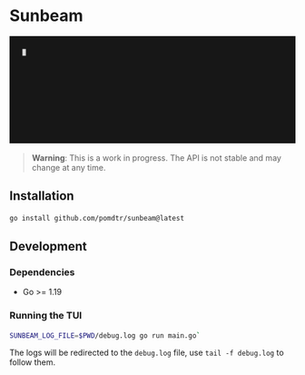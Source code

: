 
# Sunbeam

![Demo](./demo/demo.gif)

> **Warning**: This is a work in progress. The API is not stable and may change at any time.

## Installation

```bash
go install github.com/pomdtr/sunbeam@latest
```

## Development

### Dependencies

- Go >= 1.19

### Running the TUI

```bash
SUNBEAM_LOG_FILE=$PWD/debug.log go run main.go`
```

The logs will be redirected to the `debug.log` file, use `tail -f debug.log` to follow them.
